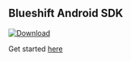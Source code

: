 ## Blueshift Android SDK
[ ![Download](https://api.bintray.com/packages/nipun/maven/android-sdk/images/download.svg?version=3.0.1) ](https://bintray.com/nipun/maven/android-sdk/3.0.1/link)

Get started [here](https://help.blueshift.com/hc/en-us/articles/115002731534-Android-SDK)
